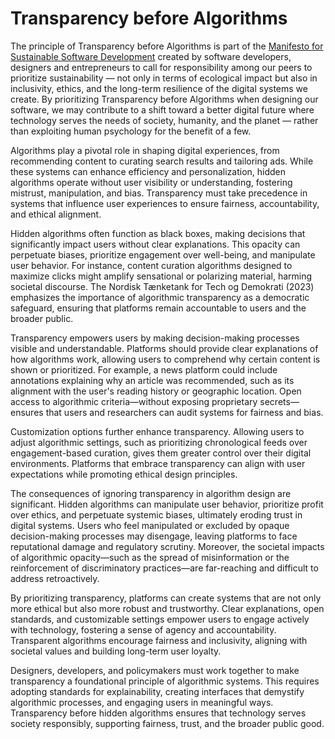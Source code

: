 # Transparency before Algorithms

The principle of Transparency before Algorithms is part of the [Manifesto for Sustainable Software Development](/) created by software developers, designers and entrepreneurs to call for responsibility among our peers to prioritize sustainability — not only in terms of ecological impact but also in inclusivity, ethics, and the long-term resilience of the digital systems we create. By prioritizing Transparency before Algorithms when designing our software, we may contribute to a shift toward a better digital future where technology serves the needs of society, humanity, and the planet — rather than exploiting human psychology for the benefit of a few.

Algorithms play a pivotal role in shaping digital experiences, from recommending content to curating search results and tailoring ads. While these systems can enhance efficiency and personalization, hidden algorithms operate without user visibility or understanding, fostering mistrust, manipulation, and bias. Transparency must take precedence in systems that influence user experiences to ensure fairness, accountability, and ethical alignment.

Hidden algorithms often function as black boxes, making decisions that significantly impact users without clear explanations. This opacity can perpetuate biases, prioritize engagement over well-being, and manipulate user behavior. For instance, content curation algorithms designed to maximize clicks might amplify sensational or polarizing material, harming societal discourse. The Nordisk Tænketank for Tech og Demokrati (2023) emphasizes the importance of algorithmic transparency as a democratic safeguard, ensuring that platforms remain accountable to users and the broader public.

Transparency empowers users by making decision-making processes visible and understandable. Platforms should provide clear explanations of how algorithms work, allowing users to comprehend why certain content is shown or prioritized. For example, a news platform could include annotations explaining why an article was recommended, such as its alignment with the user's reading history or geographic location. Open access to algorithmic criteria—without exposing proprietary secrets—ensures that users and researchers can audit systems for fairness and bias.

Customization options further enhance transparency. Allowing users to adjust algorithmic settings, such as prioritizing chronological feeds over engagement-based curation, gives them greater control over their digital environments. Platforms that embrace transparency can align with user expectations while promoting ethical design principles.

The consequences of ignoring transparency in algorithm design are significant. Hidden algorithms can manipulate user behavior, prioritize profit over ethics, and perpetuate systemic biases, ultimately eroding trust in digital systems. Users who feel manipulated or excluded by opaque decision-making processes may disengage, leaving platforms to face reputational damage and regulatory scrutiny. Moreover, the societal impacts of algorithmic opacity—such as the spread of misinformation or the reinforcement of discriminatory practices—are far-reaching and difficult to address retroactively.

By prioritizing transparency, platforms can create systems that are not only more ethical but also more robust and trustworthy. Clear explanations, open standards, and customizable settings empower users to engage actively with technology, fostering a sense of agency and accountability. Transparent algorithms encourage fairness and inclusivity, aligning with societal values and building long-term user loyalty.

Designers, developers, and policymakers must work together to make transparency a foundational principle of algorithmic systems. This requires adopting standards for explainability, creating interfaces that demystify algorithmic processes, and engaging users in meaningful ways. Transparency before hidden algorithms ensures that technology serves society responsibly, supporting fairness, trust, and the broader public good.
